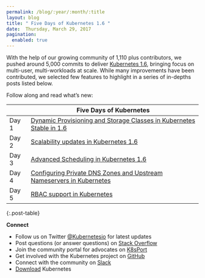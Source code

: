 ```yaml
---
permalink: /blog/:year/:month/:title
layout: blog
title: " Five Days of Kubernetes 1.6 "
date:  Thursday, March 29, 2017
pagination:
  enabled: true
---
```


With the help of our growing community of 1,110 plus contributors, we pushed around 5,000 commits to deliver [Kubernetes 1.6](https://kubernetes.io/blog/2017/03/kubernetes-1.6-multi-user-multi-workloads-at-scale), bringing focus on multi-user, multi-workloads at scale. While many improvements have been contributed, we selected few features to highlight in a series of in-depths posts listed below.&nbsp;  

Follow along and read what’s new:  

|| Five Days of Kubernetes|
|-|-|
| Day 1 | [Dynamic Provisioning and Storage Classes in Kubernetes Stable in 1.6](https://kubernetes.io/blog/2017/03/dynamic-provisioning-and-storage-classes-kubernetes) |
| Day 2 | [Scalability updates in Kubernetes 1.6](https://kubernetes.io/blog/2017/03/scalability-updates-in-kubernetes-1.6) |
| Day 3 | [Advanced Scheduling in Kubernetes 1.6](https://kubernetes.io/blog/2017/03/advanced-scheduling-in-kubernetes) |
| Day 4 | [Configuring Private DNS Zones and Upstream Nameservers in Kubernetes](https://kubernetes.io/blog/2017/04/configuring-private-dns-zones-upstream-nameservers-kubernetes) |
|Day 5 |  [RBAC support in Kubernetes](https://kubernetes.io/blog/2017/04/rbac-support-in-kubernetes) |
{:.post-table}


**Connect**

- Follow us on Twitter&nbsp;[@Kubernetesio](https://twitter.com/kubernetesio) for latest updates
- Post questions (or answer questions) on&nbsp;[Stack Overflow](http://stackoverflow.com/questions/tagged/kubernetes)
- Join the community portal for advocates on&nbsp;[K8sPort](http://k8sport.org/)
- Get involved with the Kubernetes project on&nbsp;[GitHub](https://github.com/kubernetes/kubernetes)
- Connect with the community on&nbsp;[Slack](http://slack.k8s.io/)
- [Download](http://get.k8s.io/) Kubernetes
